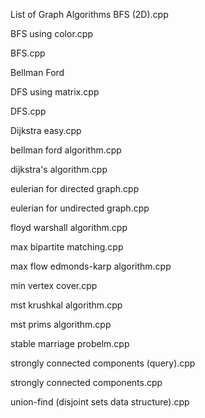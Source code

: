 List of Graph Algorithms 
BFS (2D).cpp	

BFS using color.cpp	

BFS.cpp	

Bellman Ford 

DFS using matrix.cpp	

DFS.cpp	

Dijkstra easy.cpp

bellman ford algorithm.cpp	

dijkstra's algorithm.cpp	

eulerian for directed graph.cpp	

eulerian for undirected graph.cpp	

floyd warshall algorithm.cpp 

max bipartite matching.cpp	

max flow edmonds-karp algorithm.cpp	

min vertex cover.cpp	

mst krushkal algorithm.cpp

mst prims algorithm.cpp	

stable marriage probelm.cpp	

strongly connected components (query).cpp	

strongly connected components.cpp 

union-find (disjoint sets data structure).cpp
